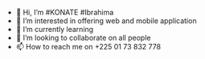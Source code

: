 - 👋 Hi, I’m #KONATE #Ibrahima
- 👀 I’m interested in offering web and mobile application
- 🌱 I’m currently learning 
- 💞️ I’m looking to collaborate on all people 
- 📫 How to reach me on +225 01 73 832 778

<!---
kaliloulah1155/kaliloulah1155 is a ✨ special ✨ repository because its `README.md` (this file) appears on your GitHub profile.
You can click the Preview link to take a look at your changes.
--->
